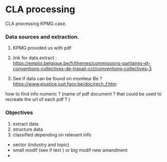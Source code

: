# CLA processing
CLA processing KPMG case.

### Data sources and extraction.
1. KPMG provided us with pdf

2. link for data extract : https://emploi.belgique.be/fr/themes/commissions-paritaires-et-conventions-collectives-de-travail-cct/conventions-collectives-3

3. See if data can be found on moniteur Be ? 
https://www.ejustice.just.fgov.be/doc/rech_f.htm

how to find info numeric ? (name of pdf document ? that could be used to recreate the url of each pdf ? )

### Objectives
1.  extract data
2.  structure data
3.  classified depending on relevant info

*   sector (industry and topic)
*   small modif (see if text ) or big modif new amandment
*   



